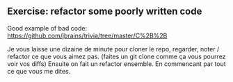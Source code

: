 ## Exercise: refactor some poorly written code

Good example of bad code: https://github.com/jbrains/trivia/tree/master/C%2B%2B

Je vous laisse une dizaine de minute pour cloner le repo, regarder, noter / refactor ce que vous aimez pas.
(faites un git clone comme ça vous pourrez voir vos diffs)
Ensuite on fait un refactor ensemble. En commencant par tout ce que vous me dites.